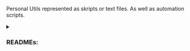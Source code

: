 Personal Utils represented as skripts or text files. As well as automation scripts.

<details>
  <summary><h3>READMEs:</h3></summary>
    <details>
      <summary>Photo Details Extracter</summary>
        Extracts detail properties from all the photos in a folder and displays them on the screen and creates a csv file.
    </details>
    <details>
      <summary>Automat for downloading database from doctor or dentist software with mail notification</summary>
        Disclaimer: Code only works for https://hippneo.kontrax.bg/
          <ol>
            <li>
              Place the file in C:\Users\user.
            </li>
            <li>
              Open cmd.
            </li>
            <li>
              Run the file.
            </li>
            <li>
              Insert a link from the doctor account.
            </li>
            <li>
              Lay back and relax while the automat do it's job. He will send you a notification on your phone when he is ready.
            </li>
          </ol>
          <bt>The bot:<br>
          <ul>
            <li>Opens the Chrome browser and configures its settings for downloading,</li>
            <li>Logs into the software,</li>
            <li>Navigates to the database,</li>
            <li>Sets the desired year,</li>
            <li>Sets the desired month,</li>
            <li>Downloads the data for the selected month and sets it to the next month,</li>
            <li>Repeats the process for each remaining year until all the data is donwloaded.</li>
            <li>Alerts the user by logging into the bot's Facebook account and sending a message indicating that the database for the current doctor or dentist has been successfully downloaded.</li>
          </ul>
    </details>
    <details>
        <summary>Auto PDF Uploader To Wordpress</summary>
          Uploads PDF into a plugin, then imports the PDF into an elementor gadget and repeats.<br>
          <br>The bot:<br>
          <ul>
            <li>Opens the Chrome browser,</li>
            <li>Logs into the website,</li>
            <li>Navigates to the plugin "PDF Poster",</li>
            <li>Moves the first PDF file in a designated "done" folder,</li>
            <li>Uploads the file,</li>
            <li>Visits the specific location on the site,</li>
            <li>Accesses Elementor and places the PDF in the desired position,</li>
            <li>Repeats the process for each remaining PDF until they are all uploaded.</li>
          </ul>
    </details>
    <details>
        <summary>Automat for Rewriting Documents</summary>
          Set:<br>
          <ul>
            <li>folder</li> 
            <li>number of folders;</li>
            <li>number of files in folders</li>
            <li>number of dates to be replaced</li>
            <li>are there files or folders that need to be skipped</li>
          </ul>
          The bot:<br>          
          <ul>
            <li>Opens the folder,</li>
            <li>Opens the document,</li>
            <li>Updates the years</li>
            <li>(without changing other numeric non-year values),</li>
            <li>Saves and prints the file,</li>
            <li>Moves the completed folder in a designated "done" folder,</li>
            <li>Repeats until pre-set settings are satisfied.</li>
          </ul>
    </details>
    <details>
      <summary>Investing Decisions Maker</summary>
      <br><img src="https://i.imgur.com/6xw0fXi.jpeg"><br><br>
        A Mamdani type fuzzy logic system with six inputs and one output. 
        It's designed to assist in investment decision-making based on various financial indicators. 
        The inputs include metrics such as revenue growth, gross profit margin, and P/E ratio, each divided into linguistic terms like "negative," "average," and "high." 
        The output, "Type of Investment," provides linguistic categories such as "avoid," "risky," "worthy," and "unicorn" based on the inputs' fuzzy logic analysis. 
        The system's rules govern the mapping between input combinations and output categories, enabling nuanced investment recommendations.<br><br>
        <img src="https://i.imgur.com/CKYVzbb.png"><br><br>
        Here i test the program with a german stock for water transportation of containers.
        It has for the past 5 years: 11.97% revenue growth, 45.29% gross margin, 31.33% operationg margin, 30.35% net margin, 9.22 P/E and -35% price.
        The program decided that it has a score of 3.13 which is between "worthy" and "unicorn".
        <img src="https://i.imgur.com/wQbCJAr.jpeg"><br><br>
        I invested €100 in it's decision for testing purposes and ended up with 30% profit after one month (not an investing advice).<br><br>
      <img src="https://i.imgur.com/KPvqp9F.png">
      <img src="https://i.imgur.com/3fT0ozF.png">
      <img src="https://i.imgur.com/eeFJViK.png">
      <img src="https://i.imgur.com/tp9VSja.png">
      <img src="https://i.imgur.com/44HFT7a.png">
      <img src="https://i.imgur.com/8NylSau.png">
      <img src="https://i.imgur.com/YQSNiGC.png">
      <img src="https://i.imgur.com/UUrnwe2.png">
      <img src="https://i.imgur.com/LauxiUx.png">
    </details>
</details>
